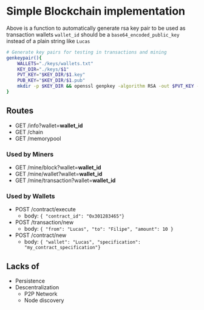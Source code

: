 # Simple Blockchain implementation
Above is a function to automatically generate rsa key pair to be used as transaction wallets
`wallet_id` should be a `base64_encoded_public_key` instead of a plain string like `Lucas`
```bash
# Generate key pairs for testing in transactions and mining
genkeypair(){
    WALLETS="./keys/wallets.txt"
    KEY_DIR="./keys/$1"
    PVT_KEY="$KEY_DIR/$1.key"
    PUB_KEY="$KEY_DIR/$1.pub"
    mkdir -p $KEY_DIR && openssl genpkey -algorithm RSA -out $PVT_KEY -pkeyopt rsa_keygen_bits:1024 && openssl rsa -pubout -in $PVT_KEY -out $PUB_KEY && echo "$1: $(base64 -w0 $PUB_KEY)" >> $WALLETS
}
```
## Routes
- GET /info?wallet=**wallet_id**
- GET /chain
- GET /memorypool
### Used by Miners
- GET /mine/block?wallet=**wallet_id**
- GET /mine/wallet?wallet=**wallet_id**
- GET /mine/transaction?wallet=**wallet_id**
### Used by Wallets
- POST /contract/execute
    - body: `{ "contract_id": "0x301283465"}`
- POST /transaction/new
    - body: `{ "from": "Lucas", "to": "Filipe", "amount": 10 }`
- POST /contract/new
    - body: `{ "wallet": "Lucas", "specification": "my_contract_specification"}`


## Lacks of
- Persistence
- Descentralization
    - P2P Network
    - Node discovery
